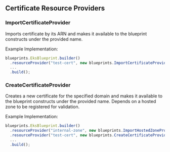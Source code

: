 ## Certificate Resource Providers

### ImportCertificateProvider
Imports certificate by its ARN and makes it available to the blueprint constructs under the provided name.

Example Implementation:
```typescript
blueprints.EksBlueprint.builder()
  .resourceProvider("test-cert", new blueprints.ImportCertificateProvider("arn:aws:acm:<region>:<account>:certificate/<cert-id>", "test-cert"))
  ...
  .build();
```

### CreateCertificateProvider
Creates a new certificate for the specified domain and makes it available to the blueprint constructs under the provided name.  Depends on a hosted zone to be registered for validation.

Example Implementation:
```typescript
blueprints.EksBlueprint.builder()
  .resourceProvider("internal-zone", new blueprints.ImportHostedZoneProvider('hosted-zone-id', "internal.domain.com"))
  .resourceProvider("test-cert", new blueprints.CreateCertificateProvider("test-cert", "*.internal.domain.com", "internal-zone"))
  ...
  .build();
```
